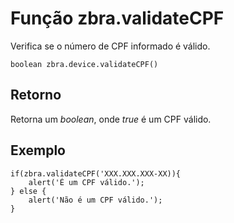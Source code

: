 # Função zbra.validateCPF

Verifica se o número de CPF informado é válido.

    boolean zbra.device.validateCPF()

## Retorno
Retorna um _boolean_, onde _true_ é um CPF válido.

## Exemplo

    if(zbra.validateCPF('XXX.XXX.XXX-XX)){
        alert('É um CPF válido.');
    } else {
        alert('Não é um CPF válido.');
    }
